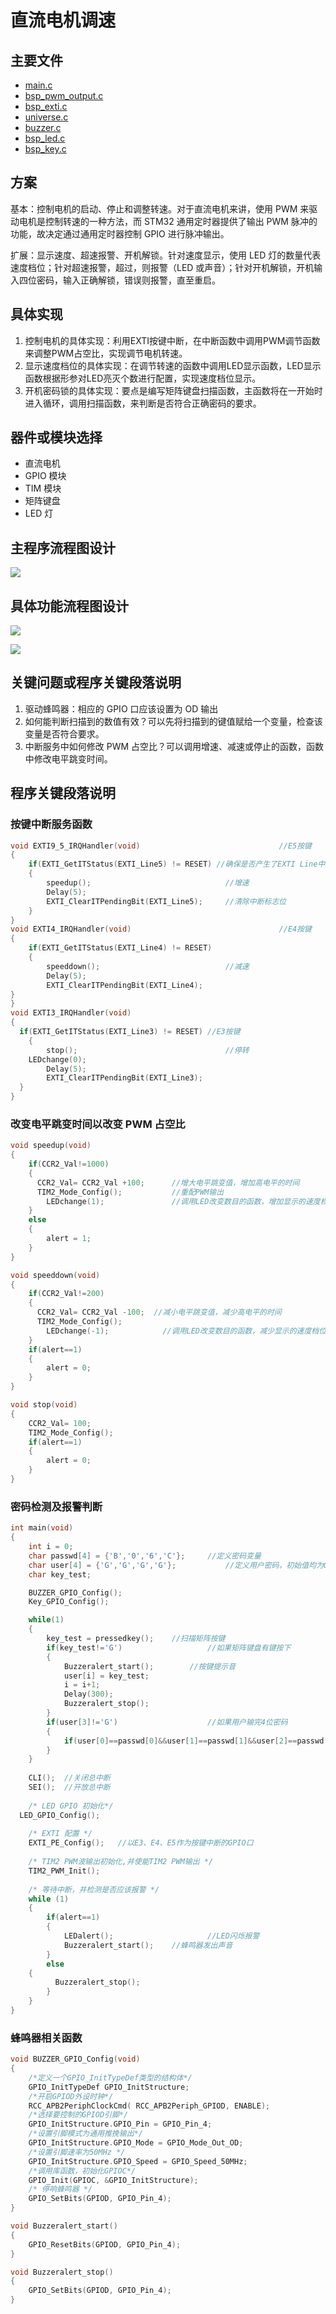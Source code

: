 # 直流电机调速

## 主要文件

- [main.c](User/main.c)
- [bsp_pwm_output.c](User/PwmOutput/bsp_pwm_output.c)
- [bsp_exti.c](User/Key/bsp_exti.c)
- [universe.c](User/Universe/universe.c)
- [buzzer.c](User/Buzzer/buzzer.c)
- [bsp_led.c](User/Led/bsp_led.c)
- [bsp_key.c](User/Key/bsp_key.c)

## 方案

基本：控制电机的启动、停止和调整转速。对于直流电机来讲，使用 PWM 来驱动电机是控制转速的一种方法，而 STM32 通用定时器提供了输出 PWM 脉冲的功能，故决定通过通用定时器控制 GPIO 进行脉冲输出。

扩展：显示速度、超速报警、开机解锁。针对速度显示，使用 LED 灯的数量代表速度档位；针对超速报警，超过，则报警（LED 或声音）；针对开机解锁，开机输入四位密码，输入正确解锁，错误则报警，直至重启。

## 具体实现

1. 控制电机的具体实现：利用EXTI按键中断，在中断函数中调用PWM调节函数来调整PWM占空比，实现调节电机转速。
2. 显示速度档位的具体实现：在调节转速的函数中调用LED显示函数，LED显示函数根据形参对LED亮灭个数进行配置，实现速度档位显示。
3. 开机密码锁的具体实现：要点是编写矩阵键盘扫描函数，主函数将在一开始时进入循环，调用扫描函数，来判断是否符合正确密码的要求。

## 器件或模块选择

- 直流电机
- GPIO 模块
- TIM 模块
- 矩阵键盘
- LED 灯

## 主程序流程图设计

![](Doc/main.png)

## 具体功能流程图设计

![](Doc/1.png)

![](Doc/2.png)

## 关键问题或程序关键段落说明

1. 驱动蜂鸣器：相应的 GPIO 口应该设置为 OD 输出
2. 如何能判断扫描到的数值有效？可以先将扫描到的键值赋给一个变量，检查该变量是否符合要求。
3. 中断服务中如何修改 PWM 占空比？可以调用增速、减速或停止的函数，函数中修改电平跳变时间。

## 程序关键段落说明

### 按键中断服务函数

```c
void EXTI9_5_IRQHandler(void)                               //E5按键
{
    if(EXTI_GetITStatus(EXTI_Line5) != RESET) //确保是否产生了EXTI Line中断
    {
        speedup();                              //增速
        Delay(5);
        EXTI_ClearITPendingBit(EXTI_Line5);     //清除中断标志位
    }  
}
void EXTI4_IRQHandler(void)                                 //E4按键
{
    if(EXTI_GetITStatus(EXTI_Line4) != RESET)
    {
        speeddown();                            //减速
        Delay(5);
        EXTI_ClearITPendingBit(EXTI_Line4);
}
}
void EXTI3_IRQHandler(void)
{
  if(EXTI_GetITStatus(EXTI_Line3) != RESET) //E3按键
    {
        stop();                                 //停转
    LEDchange(0);
        Delay(5);
        EXTI_ClearITPendingBit(EXTI_Line3);
  }
}
```

### 改变电平跳变时间以改变 PWM 占空比

```c
void speedup(void)
{
    if(CCR2_Val!=1000)
    {
      CCR2_Val= CCR2_Val +100;      //增大电平跳变值，增加高电平的时间
      TIM2_Mode_Config();           //重配PWM输出
        LEDchange(1);               //调用LED改变数目的函数，增加显示的速度档位
    }
    else
    {
        alert = 1;
    }
}

void speeddown(void)
{
    if(CCR2_Val!=200)
    {
      CCR2_Val= CCR2_Val -100;  //减小电平跳变值，减少高电平的时间
      TIM2_Mode_Config();   
        LEDchange(-1);            //调用LED改变数目的函数，减少显示的速度档位
    }
    if(alert==1)
    {
        alert = 0;
    }
}

void stop(void)
{
    CCR2_Val= 100;
    TIM2_Mode_Config(); 
    if(alert==1)
    {
        alert = 0;
    }
}
```

### 密码检测及报警判断

```c
int main(void)
{   
    int i = 0;
    char passwd[4] = {'B','0','6','C'};     //定义密码变量
    char user[4] = {'G','G','G','G'};           //定义用户密码，初始值均为G
    char key_test;

    BUZZER_GPIO_Config();
    Key_GPIO_Config();  

    while(1)                            
    {      
        key_test = pressedkey();    //扫描矩阵按键
        if(key_test!='G')                   //如果矩阵键盘有键按下
        {
            Buzzeralert_start();        //按键提示音
            user[i] = key_test;
            i = i+1;
            Delay(300);
            Buzzeralert_stop();
        }
        if(user[3]!='G')                    //如果用户输完4位密码
        {
            if(user[0]==passwd[0]&&user[1]==passwd[1]&&user[2]==passwd[2]&&user[3]==passwd[3]) break;   //如果密码正确，跳出循环，正常运行程序
        }
    }
    
    CLI();  //关闭总中断
    SEI();  //开放总中断
    
    /* LED GPIO 初始化*/
  LED_GPIO_Config();    
    
    /* EXTI 配置 */
    EXTI_PE_Config();   //以E3、E4、E5作为按键中断的GPIO口
    
    /* TIM2 PWM波输出初始化,并使能TIM2 PWM输出 */
    TIM2_PWM_Init();
    
    /* 等待中断，并检测是否应该报警 */
    while (1)
    {
        if(alert==1)
        {
            LEDalert();                     //LED闪烁报警
            Buzzeralert_start();    //蜂鸣器发出声音
        }
        else
    {
          Buzzeralert_stop();
        }
    }
}
```

### 蜂鸣器相关函数


```c
void BUZZER_GPIO_Config(void)
{       
    /*定义一个GPIO_InitTypeDef类型的结构体*/
    GPIO_InitTypeDef GPIO_InitStructure;
    /*开启GPIOD外设时钟*/
    RCC_APB2PeriphClockCmd( RCC_APB2Periph_GPIOD, ENABLE); 
    /*选择要控制的GPIOD引脚*/                                                              
    GPIO_InitStructure.GPIO_Pin = GPIO_Pin_4;   
    /*设置引脚模式为通用推挽输出*/
    GPIO_InitStructure.GPIO_Mode = GPIO_Mode_Out_OD;   
    /*设置引脚速率为50MHz */   
    GPIO_InitStructure.GPIO_Speed = GPIO_Speed_50MHz; 
    /*调用库函数，初始化GPIOC*/
    GPIO_Init(GPIOC, &GPIO_InitStructure);  
    /* 停响蜂鸣器 */
    GPIO_SetBits(GPIOD, GPIO_Pin_4);
}

void Buzzeralert_start()
{
    GPIO_ResetBits(GPIOD, GPIO_Pin_4);
}

void Buzzeralert_stop()
{
    GPIO_SetBits(GPIOD, GPIO_Pin_4);
}
```

